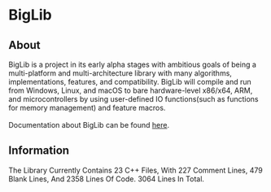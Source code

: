 # BigLib
## About
BigLib is a project in its early alpha stages with ambitious goals of being a multi-platform and multi-architecture library with many algorithms, implementations, features, and compatibility.
BigLib will compile and run from Windows, Linux, and macOS to bare hardware-level x86/x64, ARM, and microcontrollers by using user-defined IO functions(such as functions for memory management) and feature macros. </br></br>
Documentation about BigLib can be found [here](https://rafa-br34.github.io/BigLib/).
## Information
The Library Currently Contains 23 C++ Files, With 227 Comment Lines, 479 Blank Lines, And 2358 Lines Of Code. 3064 Lines In Total.